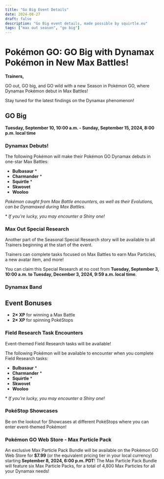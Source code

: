 ```yaml
---
title: "Go Big Event Details"
date: 2024-08-27
draft: false
description: "Go Big event details, made possible by squirtle.eu"
tags: ["max out season", "go big"]
---
```

# Pokémon GO: GO Big with Dynamax Pokémon in New Max Battles!

**Trainers,**

GO out, GO big, and GO wild with a new Season in Pokémon GO, where Dynamax Pokémon debut in Max Battles!

Stay tuned for the latest findings on the Dynamax phenomenon!

## GO Big

**Tuesday, September 10, 10:00 a.m. - Sunday, September 15, 2024, 8:00 p.m. local time**

### Dynamax Debuts!

The following Pokémon will make their Pokémon GO Dynamax debuts in one-star Max Battles:

- **Bulbasaur** \*
- **Charmander** \*
- **Squirtle** \*
- **Skwovet**
- **Wooloo**

*Pokémon caught from Max Battle encounters, as well as their Evolutions, can be Dynamaxed during Max Battles.*

\* *If you’re lucky, you may encounter a Shiny one!*

### Max Out Special Research

Another part of the Seasonal Special Research story will be available to all Trainers beginning at the start of the event.

Trainers can complete tasks focused on Max Battles to earn Max Particles, a new avatar item, and more!

You can claim this Special Research at no cost from **Tuesday, September 3, 10:00 a.m. to Tuesday, December 3, 2024, 9:59 a.m. local time**.

### Dynamax Band

## Event Bonuses

- **2× XP** for winning a Max Battle
- **2× XP** for spinning PokéStops

### Field Research Task Encounters

Event-themed Field Research tasks will be available!

The following Pokémon will be available to encounter when you complete Field Research tasks:

- **Bulbasaur** \*
- **Charmander** \*
- **Squirtle** \*
- **Skwovet**
- **Wooloo**

\* *If you’re lucky, you may encounter a Shiny one!*

### PokéStop Showcases

Be on the lookout for Showcases at different PokéStops where you can enter event-themed Pokémon!

### Pokémon GO Web Store - Max Particle Pack

An exclusive Max Particle Pack Bundle will be available on the Pokémon GO Web Store for **$7.99** (or the equivalent pricing tier in your local currency) starting **September 8, 2024, 6:00 p.m. PDT**! The Max Particle Pack Bundle will feature six Max Particle Packs, for a total of 4,800 Max Particles for all your Dynamax needs!